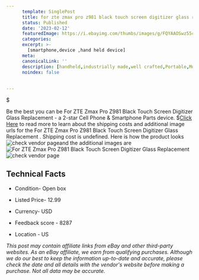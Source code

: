 ```yaml
---
      template: SinglePost
      title: for zte zmax pro z981 black touch screen digitizer glass replacement 
      status: Published
      date: '2023-02-12'
      featuredImage: https://i.ebayimg.com/thumbs/images/g/FQYAAOSwz55clKNg/s-l225.jpg
      categories: 
      excerpt: >-
        [smartphone,device ,hand held device]
      meta:
      canonicalLink: ''
      description: [handheld,industrially made,well crafted,Portable,Mobile,Compact,Convenient,Lightweight,Maneuverable,Man-portable,Miniature,Carriable,Hand-held,Light,Holdable,Transportable,Mobile device,Pocket-sized,On-the-go,Wireless,Cordless,Compact size,Convenient size, smartphone,device ,hand held device]
      noindex: false
      
        
---
```

$

Be the best you can be For ZTE Zmax Pro Z981 Black Touch Screen Digitizer Glass Replacement  - a 2-star Cell Phone & Smartphone Parts device.
$[Click Here](https://www.ebay.com/itm/173846226503?hash=item287a0ae647%3Ag%3AFQYAAOSwz55clKNg&mkevt=1&mkcid=1&mkrid=711-53200-19255-0&campid=%253CePNCampaignId%253E&customid=%253CreferenceId%253E&toolid=10049) to read more to learn about the shipping costs and additional image urls for the For ZTE Zmax Pro Z981 Black Touch Screen Digitizer Glass Replacement . Shipping cost is undefined. Here is how the product looks ![check vendor page](https://i.ebayimg.com/thumbs/images/g/FQYAAOSwz55clKNg/s-l225.jpg)and the additional images are![For ZTE Zmax Pro Z981 Black Touch Screen Digitizer Glass Replacement ](https://i.ebayimg.com/images/g/FQYAAOSwz55clKNg/s-l960.jpg)![check vendor page](https://origin-galleryplus.ebayimg.com/ws/web/173846226503_2_0_1/225x225.jpg,https://origin-galleryplus.ebayimg.com/ws/web/173846226503_3_0_1/225x225.jpg,https://origin-galleryplus.ebayimg.com/ws/web/173846226503_4_0_1/225x225.jpg,https://origin-galleryplus.ebayimg.com/ws/web/173846226503_5_0_1/225x225.jpg)



 ## Technical Facts 



     
      

 - Condition- Open box 


      

 - Listed Price- 12.99 


      

 - Currency- USD 


      

 - Feedback score - 8287 


      

 - Location - US 


      
      

 *_This post may contain affiliate links from eBay and other third-party websites. As an eBay affiliate, we earn from qualifying purchases. Although we do our best to keep the information up-to-date and accurate, please check the date and all details with the vendor's website before making a purchase. Not all data may be accurate._*






